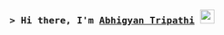 ### <samp>&gt; Hi there, I'm <a href="https://github.com/Abhigyan-Tripathi001" target="_blank">Abhigyan Tripathi</a> <img src="https://media.giphy.com/media/hvRJCLFzcasrR4ia7z/giphy.gif" width="25"> </samp>
<!--
**Abhigyan-Tripathi001/Abhigyan-Tripathi001** is a ✨ _special_ ✨ repository because its `README.md` (this file) appears on your GitHub profile.

Here are some ideas to get you started:

- 🔭 I’m currently working on ...
- 🌱 I’m currently learning ...
- 👯 I’m looking to collaborate on ...
- 🤔 I’m looking for help with ...
- 💬 Ask me about ...
- 📫 How to reach me: ...
- 😄 Pronouns: ...
- ⚡ Fun fact: ...
-->
